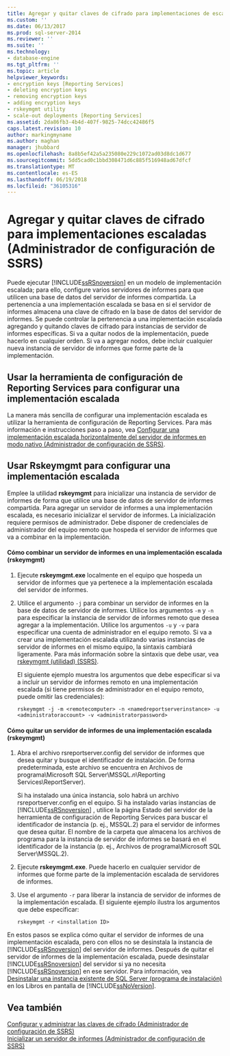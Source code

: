 ```yaml
---
title: Agregar y quitar claves de cifrado para implementaciones de escalabilidad horizontal (Administrador de configuración de SSRS) | Documentos de Microsoft
ms.custom: ''
ms.date: 06/13/2017
ms.prod: sql-server-2014
ms.reviewer: ''
ms.suite: ''
ms.technology:
- database-engine
ms.tgt_pltfrm: ''
ms.topic: article
helpviewer_keywords:
- encryption keys [Reporting Services]
- deleting encryption keys
- removing encryption keys
- adding encryption keys
- rskeymgmt utility
- scale-out deployments [Reporting Services]
ms.assetid: 2da86fb3-4b4d-407f-9825-74dcc42486f5
caps.latest.revision: 10
author: markingmyname
ms.author: maghan
manager: jhubbard
ms.openlocfilehash: 8a8b5ef42a5a235080e229c1072ad03d8dc1d677
ms.sourcegitcommit: 5dd5cad0c1bbd308471d6c885f516948ad67dfcf
ms.translationtype: MT
ms.contentlocale: es-ES
ms.lasthandoff: 06/19/2018
ms.locfileid: "36105316"
---
```

# <a name="add-and-remove-encryption-keys-for-scale-out-deployment-ssrs-configuration-manager"></a>Agregar y quitar claves de cifrado para implementaciones escaladas (Administrador de configuración de SSRS)
  Puede ejecutar [!INCLUDE[ssRSnoversion](../../includes/ssrsnoversion-md.md)] en un modelo de implementación escalada; para ello, configure varios servidores de informes para que utilicen una base de datos del servidor de informes compartida. La pertenencia a una implementación escalada se basa en si el servidor de informes almacena una clave de cifrado en la base de datos del servidor de informes. Se puede controlar la pertenencia a una implementación escalada agregando y quitando claves de cifrado para instancias de servidor de informes específicas. Si va a quitar nodos de la implementación, puede hacerlo en cualquier orden. Si va a agregar nodos, debe incluir cualquier nueva instancia de servidor de informes que forme parte de la implementación.  
  
## <a name="using-the-reporting-services-configuration-tool-to-configure-scale-out-deployment"></a>Usar la herramienta de configuración de Reporting Services para configurar una implementación escalada  
 La manera más sencilla de configurar una implementación escalada es utilizar la herramienta de configuración de Reporting Services. Para más información e instrucciones paso a paso, vea [Configurar una implementación escalada horizontalmente del servidor de informes en modo nativo &#40;Administrador de configuración de SSRS&#41;](configure-a-native-mode-report-server-scale-out-deployment.md).  
  
## <a name="using-rskeymgmt-to-configure-scale-out-deployment"></a>Usar Rskeymgmt para configurar una implementación escalada  
 Emplee la utilidad **rskeymgmt** para inicializar una instancia de servidor de informes de forma que utilice una base de datos de servidor de informes compartida. Para agregar un servidor de informes a una implementación escalada, es necesario inicializar el servidor de informes. La inicialización requiere permisos de administrador. Debe disponer de credenciales de administrador del equipo remoto que hospeda el servidor de informes que va a combinar en la implementación.  
  
#### <a name="how-to-join-a-report-server-to-a-scale-out-deployment-rskeymgmt"></a>Cómo combinar un servidor de informes en una implementación escalada (rskeymgmt)  
  
1.  Ejecute **rskeymgmt.exe** localmente en el equipo que hospeda un servidor de informes que ya pertenece a la implementación escalada del servidor de informes.  
  
2.  Utilice el argumento `-j` para combinar un servidor de informes en la base de datos de servidor de informes. Utilice los argumentos `-m` y `-n` para especificar la instancia de servidor de informes remoto que desea agregar a la implementación. Utilice los argumentos `-u` y `-v` para especificar una cuenta de administrador en el equipo remoto. Si va a crear una implementación escalada utilizando varias instancias de servidor de informes en el mismo equipo, la sintaxis cambiará ligeramente. Para más información sobre la sintaxis que debe usar, vea [rskeymgmt (utilidad) &#40;SSRS&#41;](../tools/rskeymgmt-utility-ssrs.md).  
  
     El siguiente ejemplo muestra los argumentos que debe especificar si va a incluir un servidor de informes remoto en una implementación escalada (si tiene permisos de administrador en el equipo remoto, puede omitir las credenciales):  
  
    ```  
    rskeymgmt -j -m <remotecomputer> -n <namedreportserverinstance> -u <administratoraccount> -v <administratorpassword>  
    ```  
  
#### <a name="how-to-remove-a-report-server-from-a-scale-out-deployment-rskeymgmt"></a>Cómo quitar un servidor de informes de una implementación escalada (rskeymgmt)  
  
1.  Abra el archivo rsreportserver.config del servidor de informes que desea quitar y busque el identificador de instalación. De forma predeterminada, este archivo se encuentra en Archivos de programa\Microsoft SQL Server\MSSQL.*n*\Reporting Services\ReportServer).  
  
     Si ha instalado una única instancia, solo habrá un archivo rsreportserver.config en el equipo. Si ha instalado varias instancias de [!INCLUDE[ssRSnoversion](../../includes/ssrsnoversion-md.md)] , utilice la página Estado del servidor de la herramienta de configuración de Reporting Services para buscar el identificador de instancia (p. ej., MSSQL.2) para el servidor de informes que desea quitar. El nombre de la carpeta que almacena los archivos de programa para la instancia de servidor de informes se basará en el identificador de la instancia (p. ej., Archivos de programa\Microsoft SQL Server\MSSQL.2).  
  
2.  Ejecute **rskeymgmt.exe**. Puede hacerlo en cualquier servidor de informes que forme parte de la implementación escalada de servidores de informes.  
  
3.  Use el argumento `-r` para liberar la instancia de servidor de informes de la implementación escalada. El siguiente ejemplo ilustra los argumentos que debe especificar:  
  
    ```  
    rskeymgmt -r <installation ID>  
    ```  
  
 En estos pasos se explica cómo quitar el servidor de informes de una implementación escalada, pero con ellos no se desinstala la instancia de [!INCLUDE[ssRSnoversion](../../includes/ssrsnoversion-md.md)] del servidor de informes. Después de quitar el servidor de informes de la implementación escalada, puede desinstalar [!INCLUDE[ssRSnoversion](../../includes/ssrsnoversion-md.md)] del servidor si ya no necesita [!INCLUDE[ssRSnoversion](../../includes/ssrsnoversion-md.md)] en ese servidor. Para información, vea [Desinstalar una instancia existente de SQL Server &#40;programa de instalación&#41;](../../sql-server/install/uninstall-an-existing-instance-of-sql-server-setup.md) en los Libros en pantalla de [!INCLUDE[ssNoVersion](../../includes/ssnoversion-md.md)].  
  
## <a name="see-also"></a>Vea también  
 [Configurar y administrar las claves de cifrado &#40;Administrador de configuración de SSRS&#41;](ssrs-encryption-keys-manage-encryption-keys.md)   
 [Inicializar un servidor de informes &#40;Administrador de configuración de SSRS&#41;](ssrs-encryption-keys-initialize-a-report-server.md)  
  
  